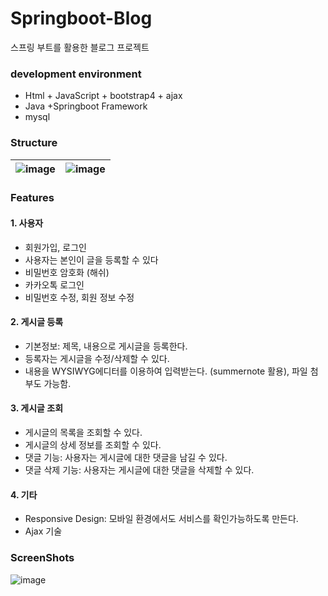 # Springboot-Blog

스프링 부트를 활용한 블로그 프로젝트

### development environment

- Html + JavaScript + bootstrap4 + ajax
- Java +Springboot Framework
- mysql

### Structure

| ![image](https://user-images.githubusercontent.com/33794732/93184056-c023e180-f776-11ea-9ee8-350ebca66269.png) | ![image](https://user-images.githubusercontent.com/33794732/93184065-c2863b80-f776-11ea-972e-1046a98dba82.png) |
| :----------------------------------------------------------: | :----------------------------------------------------------: |
                     
### Features

#### 1. 사용자

-  회원가입, 로그인
-  사용자는 본인이 글을 등록할 수 있다
-  비밀번호 암호화 (해쉬)
-  카카오톡 로그인
-  비밀번호 수정, 회원 정보 수정

#### 2. 게시글 등록

-  기본정보: 제목, 내용으로 게시글을 등록한다.
-  등록자는 게시글을 수정/삭제할 수 있다.
-  내용을 WYSIWYG에디터를 이용하여 입력받는다. (summernote 활용), 파일 첨부도 가능함. 

#### 3. 게시글 조회

-  게시글의 목록을 조회할 수 있다.
-  게시글의 상세 정보를 조회할 수 있다.
-  댓글 기능: 사용자는 게시글에 대한 댓글을 남길 수 있다.
-  댓글 삭제 기능: 사용자는 게시글에 대한 댓글을 삭제할 수 있다. 

#### 4. 기타

-  Responsive Design: 모바일 환경에서도 서비스를 확인가능하도록 만든다.
-  Ajax 기술

### ScreenShots

![image](https://user-images.githubusercontent.com/33794732/93185360-412fa880-f778-11ea-877f-f440c696714b.png)
